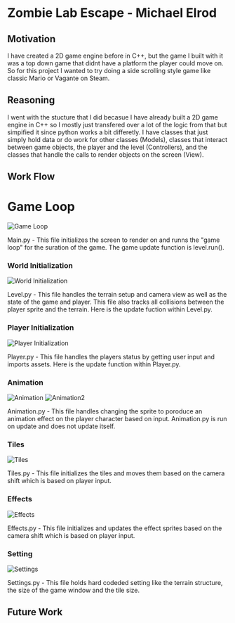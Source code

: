 # Zombie Lab Escape - Michael Elrod

## Motivation
I have created a 2D game engine before in C++, but the game I built with it was a top down game that didnt have a platform the player could move on. So for this project I wanted to try doing a side scrolling style game like classic Mario or Vagante on Steam.

## Reasoning
I went with the stucture that I did becasue I have already built a 2D game engine in C++ so I mostly just transfered over a lot of the logic from that but simpified it since python works a bit differetly. I have classes that just simply hold data or do work for other classes (Models), classes that interact between game objects, the player and the level (Controllers), and the classes that handle the calls to render objects on the screen (View).

## Work Flow
# Game Loop
![Game Loop](https://github.com/Michael-Elrod-dev/Zombie-Lab/blob/main/Images/Main.png)

Main.py - This file initializes the screen to render on and runns the "game loop" for the suration of the game. The game update function is level.run().

### World Initialization
![World Initialization](https://github.com/Michael-Elrod-dev/Zombie-Lab/blob/main/Images/Level.png)

Level.py - This file handles the terrain setup and camera view as well as the state of the game and player. This file also tracks all collisions between the player sprite and the terrain. Here is the update fuction within Level.py.

### Player Initialization
![Player Initialization](https://github.com/Michael-Elrod-dev/Zombie-Lab/blob/main/Images/Player.png)

Player.py - This file handles the players status by getting user input and imports assets. Here is the update function within Player.py.

### Animation
![Animation](https://github.com/Michael-Elrod-dev/Zombie-Lab/blob/main/Images/Animation.png)
![Animation2](https://github.com/Michael-Elrod-dev/Zombie-Lab/blob/main/Images/Animation2.png)

Animation.py - This file handles changing the sprite to poroduce an animation effect on the player character based on input. Animation.py is run on update and does not update itself.

### Tiles
![Tiles](https://github.com/Michael-Elrod-dev/Zombie-Lab/blob/main/Images/Tiles.png)

Tiles.py - This file initializes the tiles and moves them based on the camera shift which is based on player input.

### Effects
![Effects](https://github.com/Michael-Elrod-dev/Zombie-Lab/blob/main/Images/Effects.png)

Effects.py - This file initializes and updates the effect sprites based on the camera shift which is based on player input.

### Setting
![Settings](https://github.com/Michael-Elrod-dev/Zombie-Lab/blob/main/Images/Settings.png)

Settings.py - This file holds hard codeded setting like the terrain structure, the size of the game window and the tile size.

## Future Work
